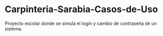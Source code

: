 # Carpinteria-Sarabia-Casos-de-Uso
Proyecto escolar donde se simula el login y cambio de contraseña de un sistema.
